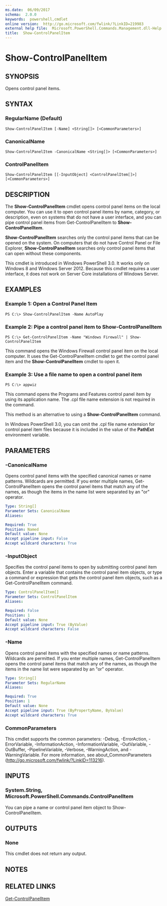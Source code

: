 ```yaml
---
ms.date:  06/09/2017
schema:  2.0.0
keywords:  powershell,cmdlet
online version:  http://go.microsoft.com/fwlink/?LinkID=219983
external help file:  Microsoft.PowerShell.Commands.Management.dll-Help.xml
title:  Show-ControlPanelItem
---
```


# Show-ControlPanelItem
## SYNOPSIS
Opens control panel items.
## SYNTAX

### RegularName (Default)
```
Show-ControlPanelItem [-Name] <String[]> [<CommonParameters>]
```

### CanonicalName
```
Show-ControlPanelItem -CanonicalName <String[]> [<CommonParameters>]
```

### ControlPanelItem
```
Show-ControlPanelItem [[-InputObject] <ControlPanelItem[]>] [<CommonParameters>]
```

## DESCRIPTION
The **Show-ControlPanelItem** cmdlet opens control panel items on the local computer.
You can use it to open control panel items by name, category, or description, even on systems that do not have a user interface, and you can pipe control panel items from Get-ControlPanelItem to **Show-ControlPanelItem**.

**Show-ControlPanelItem** searches only the control panel items that can be opened on the system.
On computers that do not have Control Panel or File Explorer, **Show-ControlPanelItem** searches only control panel items that can open without these components.

This cmdlet is introduced in Windows PowerShell 3.0.
It works only on Windows 8 and Windows Server 2012.
Because this cmdlet requires a user interface, it does not work on Server Core installations of Windows Server.
## EXAMPLES

### Example 1: Open a Control Panel Item
```
PS C:\> Show-ControlPanelItem -Name AutoPlay
```

### Example 2: Pipe a control panel item to Show-ControlPanelItem
```
PS C:\> Get-ControlPanelItem -Name "Windows Firewall" | Show-ControlPanelItem
```

This command opens the Windows Firewall control panel item on the local computer.
It uses the Get-ControlPanelItem cmdlet to get the control panel item and the **Show-ControlPanelItem** cmdlet to open it.
### Example 3: Use a file name to open a control panel item
```
PS C:\> appwiz
```

This command opens the Programs and Features control panel item by using its application name.
The .cpl file name extension is not required in the command.

This method is an alternative to using a **Show-ControlPanelItem** command.

In Windows PowerShell 3.0, you can omit the .cpl file name extension for control panel item files because it is included in the value of the **PathExt** environment variable.
## PARAMETERS

### -CanonicalName
Opens control panel items with the specified canonical names or name patterns.
Wildcards are permitted.
If you enter multiple names, Get-ControlPanelItem opens the control panel items that match any of the names, as though the items in the name list were separated by an "or" operator.

```yaml
Type: String[]
Parameter Sets: CanonicalName
Aliases:

Required: True
Position: Named
Default value: None
Accept pipeline input: False
Accept wildcard characters: True
```

### -InputObject
Specifies the control panel items to open by submitting control panel item objects.
Enter a variable that contains the control panel item objects, or type a command or expression that gets the control panel item objects, such as a Get-ControlPanelItem command.

```yaml
Type: ControlPanelItem[]
Parameter Sets: ControlPanelItem
Aliases:

Required: False
Position: 1
Default value: None
Accept pipeline input: True (ByValue)
Accept wildcard characters: False
```

### -Name
Opens control panel items with the specified names or name patterns.
Wildcards are permitted.
If you enter multiple names, Get-ControlPanelItem opens the control panel items that match any of the names, as though the items in the name list were separated by an "or" operator.

```yaml
Type: String[]
Parameter Sets: RegularName
Aliases:

Required: True
Position: 1
Default value: None
Accept pipeline input: True (ByPropertyName, ByValue)
Accept wildcard characters: True
```

### CommonParameters
This cmdlet supports the common parameters: -Debug, -ErrorAction, -ErrorVariable, -InformationAction, -InformationVariable, -OutVariable, -OutBuffer, -PipelineVariable, -Verbose, -WarningAction, and -WarningVariable. For more information, see about_CommonParameters (http://go.microsoft.com/fwlink/?LinkID=113216).
## INPUTS

### System.String,  Microsoft.PowerShell.Commands.ControlPanelItem
You can pipe a name or control panel item object to Show-ControlPanelItem.
## OUTPUTS

### None
This cmdlet does not return any output.
## NOTES

## RELATED LINKS

[Get-ControlPanelItem](Get-ControlPanelItem.md)